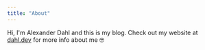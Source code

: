 ```yaml
---
title: "About"
---
```


Hi, I'm Alexander Dahl and this is my blog. Check out my website at [dahl.dev](https://dahl.dev)
for more info about me 🤓
